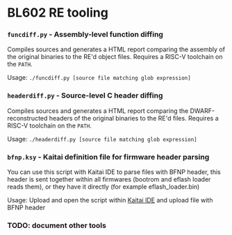 # BL602 RE tooling

### `funcdiff.py` - Assembly-level function diffing

Compiles sources and generates a HTML report comparing the assembly of the original binaries to the RE'd object files.
Requires a RISC-V toolchain on the `PATH`.

Usage: `./funcdiff.py [source file matching glob expression]`

### `headerdiff.py` - Source-level C header diffing

Compiles sources and generates a HTML report comparing the DWARF-reconstructed headers of the original binaries to the RE'd files.
Requires a RISC-V toolchain on the `PATH`.

Usage: `./headerdiff.py [source file matching glob expression]`

### `bfnp.ksy` - Kaitai definition file for firmware header parsing

You can use this script with Kaitai IDE to parse files with BFNP header,
this header is sent together within all firmwares (bootrom and eflash loader reads them),
or they have it directly (for example eflash_loader.bin)

Usage: Upload and open the script within [Kaitai IDE](https://ide.kaitai.io/) and upload file
with BFNP header

### **TODO**: document other tools
